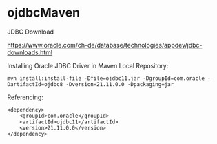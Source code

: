 # ojdbcMaven

JDBC Download

https://www.oracle.com/ch-de/database/technologies/appdev/jdbc-downloads.html

Installing Oracle JDBC Driver in Maven Local Repository:

    mvn install:install-file -Dfile=ojdbc11.jar -DgroupId=com.oracle -DartifactId=ojdbc8 -Dversion=21.11.0.0 -Dpackaging=jar

Referencing:

    <dependency>
        <groupId>com.oracle</groupId>
        <artifactId>ojdbc11</artifactId>
        <version>21.11.0.0</version>
    </dependency>
